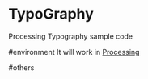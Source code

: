 # TypoGraphy
Processing Typography sample code

#environment
It will work in [Processing](http://processing.org/)

#others
